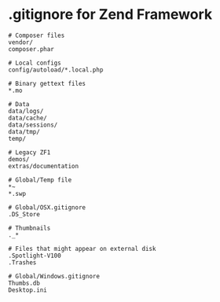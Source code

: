 .gitignore for Zend Framework
=============================

```gitignore
# Composer files
vendor/
composer.phar

# Local configs
config/autoload/*.local.php

# Binary gettext files
*.mo

# Data
data/logs/
data/cache/
data/sessions/
data/tmp/
temp/

# Legacy ZF1
demos/
extras/documentation

# Global/Temp file
*~
*.swp

# Global/OSX.gitignore
.DS_Store

# Thumbnails
._*

# Files that might appear on external disk
.Spotlight-V100
.Trashes

# Global/Windows.gitignore
Thumbs.db
Desktop.ini
```

